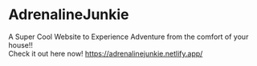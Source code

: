 # AdrenalineJunkie
A Super Cool Website to Experience Adventure from the comfort of your house!! <br>
Check it out here now! https://adrenalinejunkie.netlify.app/

